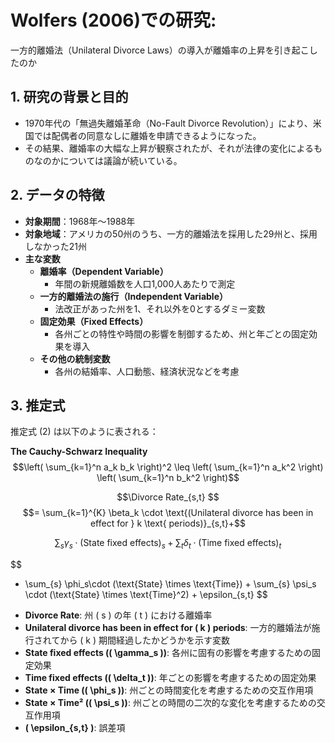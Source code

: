<script type="text/javascript" async src="https://cdnjs.cloudflare.com/ajax/libs/mathjax/3.2.2/es5/tex-mml-chtml.min.js">
</script>
<script type="text/x-mathjax-config">
 MathJax.Hub.Config({
 tex2jax: {
 inlineMath: [['$', '$'] ],
 displayMath: [ ['$$','$$'], ["\\[","\\]"] ]
 }
 });
</script>
# Wolfers (2006)での研究: 
一方的離婚法（Unilateral Divorce Laws）の導入が離婚率の上昇を引き起こしたのか

## 1. 研究の背景と目的
- 1970年代の「無過失離婚革命（No-Fault Divorce Revolution）」により、米国では配偶者の同意なしに離婚を申請できるようになった。
- その結果、離婚率の大幅な上昇が観察されたが、それが法律の変化によるものなのかについては議論が続いている。

## 2. データの特徴
- **対象期間**：1968年～1988年
- **対象地域**：アメリカの50州のうち、一方的離婚法を採用した29州と、採用しなかった21州
- **主な変数**
  - **離婚率（Dependent Variable）**  
    - 年間の新規離婚数を人口1,000人あたりで測定
  - **一方的離婚法の施行（Independent Variable）**  
    - 法改正があった州を1、それ以外を0とするダミー変数
  - **固定効果（Fixed Effects）**  
    - 各州ごとの特性や時間の影響を制御するため、州と年ごとの固定効果を導入
  - **その他の統制変数**  
    - 各州の結婚率、人口動態、経済状況などを考慮

## 3. 推定式

推定式 (2) は以下のように表される：

**The Cauchy-Schwarz Inequality**\
$$\left( \sum_{k=1}^n a_k b_k \right)^2 \leq \left( \sum_{k=1}^n a_k^2 \right) \left( \sum_{k=1}^n b_k^2 \right)$$

$$\Divorce Rate_{s,t} $$
$$= \sum_{k=1}^{K} \beta_k \cdot \text{(Unilateral divorce has been in effect for } k \text{ periods)}_{s,t}+$$

$$ \sum_{s} \gamma_s\cdot \text{(State fixed effects)}_s + \sum_{t} \delta_t \cdot \text{(Time fixed effects)}_t$$

$$
+ \sum_{s} \phi_s\cdot (\text{State} \times \text{Time}) + \sum_{s} \psi_s \cdot (\text{State} \times \text{Time}^2) + \epsilon_{s,t}
$$

- **Divorce Rate**: 州 \( s \) の年 \( t \) における離婚率
- **Unilateral divorce has been in effect for \( k \) periods**: 一方的離婚法が施行されてから \( k \) 期間経過したかどうかを示す変数
- **State fixed effects (\( \gamma_s \))**: 各州に固有の影響を考慮するための固定効果
- **Time fixed effects (\( \delta_t \))**: 年ごとの影響を考慮するための固定効果
- **State × Time (\( \phi_s \))**: 州ごとの時間変化を考慮するための交互作用項
- **State × Time² (\( \psi_s \))**: 州ごとの時間の二次的な変化を考慮するための交互作用項
- **\( \epsilon_{s,t} \)**: 誤差項
